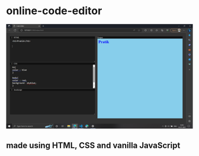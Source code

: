 # online-code-editor

![Online code editor](https://github.com/PRATIKNALAWADE/online-code-editor/blob/main/screenshot.png)

## made using HTML, CSS and vanilla JavaScript 
